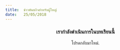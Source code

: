 ```yaml
---
title:  ข่าวพันธกิจสำหรับผู้ใหญ่
date:   25/05/2018
---
```


### <center>เรากำลังดำเนินการในบทเรียนนี้</center>
<center>โปรดกลับมาใหม่.</center>